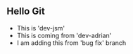 ## Hello Git

- This is 'dev-jsm'
- This is coming from 'dev-adrian'
- I am adding this from 'bug fix' branch